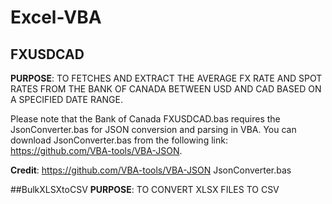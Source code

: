 # Excel-VBA
## FXUSDCAD
**PURPOSE**: TO FETCHES AND EXTRACT THE AVERAGE FX RATE AND SPOT RATES FROM THE BANK OF CANADA BETWEEN USD AND CAD BASED ON A SPECIFIED DATE RANGE.

Please note that the Bank of Canada FXUSDCAD.bas  requires the JsonConverter.bas for JSON conversion and parsing in VBA. You can download JsonConverter.bas from the following link: https://github.com/VBA-tools/VBA-JSON.


**Credit**: https://github.com/VBA-tools/VBA-JSON
JsonConverter.bas

##BulkXLSXtoCSV
**PURPOSE**: TO CONVERT XLSX FILES TO CSV

